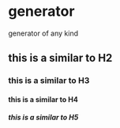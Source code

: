 # generator
generator of any kind
## this is a similar to H2
### this is a similar to H3
#### this is a similar to H4
##### this is a similar to H5

